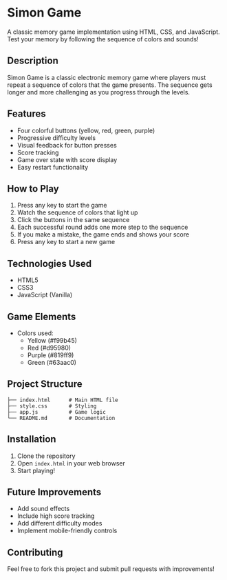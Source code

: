 # Simon Game

A classic memory game implementation using HTML, CSS, and JavaScript. Test your memory by following the sequence of colors and sounds!

## Description

Simon Game is a classic electronic memory game where players must repeat a sequence of colors that the game presents. The sequence gets longer and more challenging as you progress through the levels.

## Features

- Four colorful buttons (yellow, red, green, purple)
- Progressive difficulty levels
- Visual feedback for button presses
- Score tracking
- Game over state with score display
- Easy restart functionality

## How to Play

1. Press any key to start the game
2. Watch the sequence of colors that light up
3. Click the buttons in the same sequence
4. Each successful round adds one more step to the sequence
5. If you make a mistake, the game ends and shows your score
6. Press any key to start a new game

## Technologies Used

- HTML5
- CSS3
- JavaScript (Vanilla)

## Game Elements

- Colors used:
  - Yellow (#f99b45)
  - Red (#d95980)
  - Purple (#819ff9)
  - Green (#63aac0)

## Project Structure

```
├── index.html      # Main HTML file
├── style.css       # Styling
├── app.js          # Game logic
└── README.md       # Documentation
```

## Installation

1. Clone the repository
2. Open `index.html` in your web browser
3. Start playing!

## Future Improvements

- Add sound effects
- Include high score tracking
- Add different difficulty modes
- Implement mobile-friendly controls

## Contributing

Feel free to fork this project and submit pull requests with improvements!

